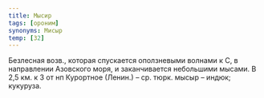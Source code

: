 ```yaml
---
title: Мысир
tags: [ороним]
synonyms: Мисыр
temp: [З2]
---
```


Безлесная возв., которая спускается оползневыми волнами к С, в направлении
Азовского моря, и заканчивается небольшими мысами. В 2,5 км. к З от нп Курортное
(Ленин.) – ср. тюрк. мысыр – индюк; кукуруза.
